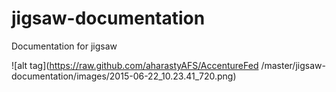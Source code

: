 # jigsaw-documentation
Documentation for jigsaw

![alt tag](https://raw.github.com/aharastyAFS/AccentureFed
/master/jigsaw-documentation/images/2015-06-22_10.23.41_720.png)
